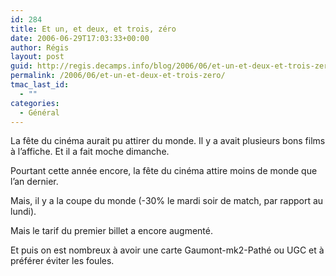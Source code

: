```yaml
---
id: 284
title: Et un, et deux, et trois, zéro
date: 2006-06-29T17:03:33+00:00
author: Régis
layout: post
guid: http://regis.decamps.info/blog/2006/06/et-un-et-deux-et-trois-zero/
permalink: /2006/06/et-un-et-deux-et-trois-zero/
tmac_last_id:
  - ""
categories:
  - Général
---
```

La fête du cinéma aurait pu attirer du monde. Il y a avait plusieurs bons films à l’affiche. Et il a fait moche dimanche.
  
Pourtant cette année encore, la fête du cinéma attire moins de monde que l’an dernier.
  
Mais, il y a la coupe du monde (-30% le mardi soir de match, par rapport au lundi).
  
Mais le tarif du premier billet a encore augmenté.

Et puis on est nombreux à avoir une carte Gaumont-mk2-Pathé ou UGC et à préférer éviter les foules.
